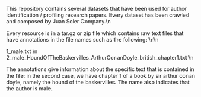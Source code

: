 This repository contains several datasets that have been used for author identification / profiling research papers.
Every dataset has been crawled and composed by Juan Soler Company.\n

Every resource is in a tar.gz or zip file which contains raw text files that have annotations in the file names such as the following: \n\n

1_male.txt \n
2_male_HoundOfTheBaskervilles_ArthurConanDoyle_british_chapter1.txt \n

The annotations give information about the specific text that is contained in the file: in the second case, we have chapter 1 of a book by sir arthur conan doyle, namely the hound of the baskervilles. The name also indicates that the author is male. 